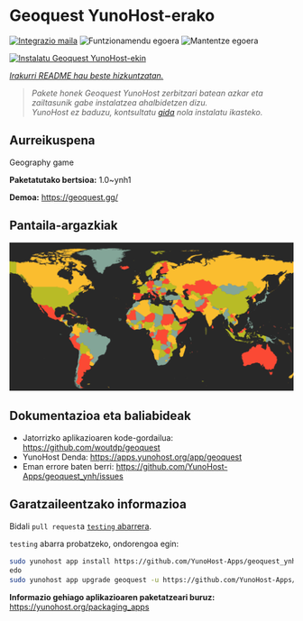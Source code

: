 <!--
Ohart ongi: README hau automatikoki sortu da <https://github.com/YunoHost/apps/tree/master/tools/readme_generator>ri esker
EZ editatu eskuz.
-->

# Geoquest YunoHost-erako

[![Integrazio maila](https://apps.yunohost.org/badge/integration/geoquest)](https://ci-apps.yunohost.org/ci/apps/geoquest/)
![Funtzionamendu egoera](https://apps.yunohost.org/badge/state/geoquest)
![Mantentze egoera](https://apps.yunohost.org/badge/maintained/geoquest)

[![Instalatu Geoquest YunoHost-ekin](https://install-app.yunohost.org/install-with-yunohost.svg)](https://install-app.yunohost.org/?app=geoquest)

*[Irakurri README hau beste hizkuntzatan.](./ALL_README.md)*

> *Pakete honek Geoquest YunoHost zerbitzari batean azkar eta zailtasunik gabe instalatzea ahalbidetzen dizu.*  
> *YunoHost ez baduzu, kontsultatu [gida](https://yunohost.org/install) nola instalatu ikasteko.*

## Aurreikuspena

Geography game


**Paketatutako bertsioa:** 1.0~ynh1

**Demoa:** <https://geoquest.gg/>

## Pantaila-argazkiak

![Geoquest(r)en pantaila-argazkia](./doc/screenshots/screenshot.png)

## Dokumentazioa eta baliabideak

- Jatorrizko aplikazioaren kode-gordailua: <https://github.com/woutdp/geoquest>
- YunoHost Denda: <https://apps.yunohost.org/app/geoquest>
- Eman errore baten berri: <https://github.com/YunoHost-Apps/geoquest_ynh/issues>

## Garatzaileentzako informazioa

Bidali `pull request`a [`testing` abarrera](https://github.com/YunoHost-Apps/geoquest_ynh/tree/testing).

`testing` abarra probatzeko, ondorengoa egin:

```bash
sudo yunohost app install https://github.com/YunoHost-Apps/geoquest_ynh/tree/testing --debug
edo
sudo yunohost app upgrade geoquest -u https://github.com/YunoHost-Apps/geoquest_ynh/tree/testing --debug
```

**Informazio gehiago aplikazioaren paketatzeari buruz:** <https://yunohost.org/packaging_apps>
